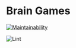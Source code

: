 # Brain Games
[![Maintainability](https://api.codeclimate.com/v1/badges/a99a88d28ad37a79dbf6/maintainability)](https://codeclimate.com/github/codeclimate/codeclimate/maintainability)


![Lint](https://github.com/M9lTHblu/frontend-project-lvl1/workflows/Lint/badge.svg?branch=master&event=push)
